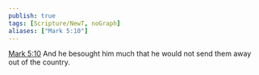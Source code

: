 ```yaml
---
publish: true
tags: [Scripture/NewT, noGraph]
aliases: ["Mark 5:10"]
---
```

[Mark 5:10](https://churchofjesuschrist.org/study/scriptures/nt/mark/5?lang=eng&id=p10#p10) And he besought him much that he would not send them away out of the country.
